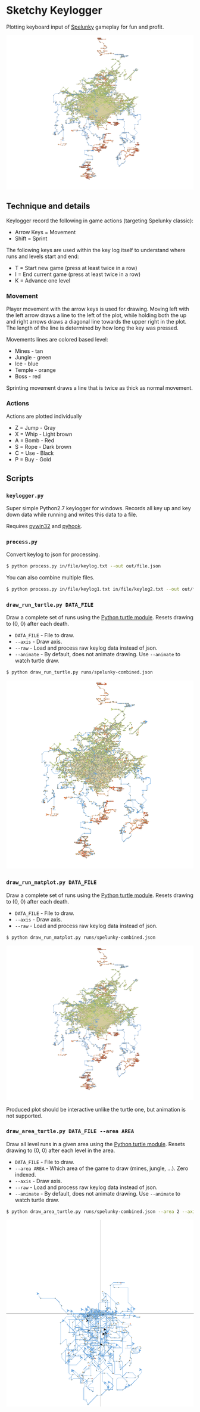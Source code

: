 # Sketchy Keylogger

Plotting keyboard input of [Spelunky][] gameplay for fun and profit.

<div align="center" >
    <img src="https://raw.githubusercontent.com/mattbierner/sketchy-keylogger/master/documentation/matplot-run.png" alt="turtle" />
</div>


## Technique and details
Keylogger record the following in game actions (targeting Spelunky classic):

* Arrow Keys = Movement
* Shift = Sprint

The following keys are used within the key log itself to understand where runs and levels start and end:

* T = Start new game (press at least twice in a row)
* I = End current game (press at least twice in a row)
* K = Advance one level

### Movement
Player movement with the arrow keys is used for drawing. Moving left with the left arrow draws a line to the left of the plot, while holding both the up and right arrows draws a diagonal line towards the upper right in the plot. The length of the line is determined by how long the key was pressed.

Movements lines are colored based level:
 
* Mines - tan
* Jungle - green
* Ice - blue
* Temple - orange
* Boss - red

Sprinting movement draws a line that is twice as thick as normal movement.

### Actions
Actions are plotted individually

* Z = Jump - Gray
* X = Whip - Light brown
* A = Bomb - Red
* S = Rope - Dark brown
* C = Use - Black
* P = Buy - Gold


## Scripts

### `keylogger.py`
Super simple Python2.7 keylogger for windows. Records all key up and key down data while running and writes this data to a file.

Requires [pywin32](http://sourceforge.net/projects/pywin32/) and [pyhook](http://sourceforge.net/projects/pyhook/).


### `process.py`
Convert keylog to json for processing.

```sh
$ python process.py in/file/keylog.txt --out out/file.json
```

You can also combine multiple files.

```sh
$ python process.py in/file/keylog1.txt in/file/keylog2.txt --out out/file.json
```

### `draw_run_turtle.py DATA_FILE`
Draw a complete set of runs using the [Python turtle module][turtle]. Resets drawing to (0, 0) after each death.

* `DATA_FILE` - File to draw.
* `--axis` - Draw axis.
* `--raw` - Load and process raw keylog data instead of json. 
* `--animate` - By default, does not animate drawing. Use `--animate` to watch turtle draw.

```sh
$ python draw_run_turtle.py runs/spelunky-combined.json
```

<div align="center" >
    <img src="https://raw.githubusercontent.com/mattbierner/sketchy-keylogger/master/documentation/turtle-run.png" alt="turtle" />
</div>


### `draw_run_matplot.py DATA_FILE`
Draw a complete set of runs using the [Python turtle module][turtle]. Resets drawing to (0, 0) after each death.

* `DATA_FILE` - File to draw.
* `--axis` - Draw axis.
* `--raw` - Load and process raw keylog data instead of json. 

```sh
$ python draw_run_matplot.py runs/spelunky-combined.json
```

<div align="center" >
    <img src="https://raw.githubusercontent.com/mattbierner/sketchy-keylogger/master/documentation/matplot-run.png" alt="turtle" />
</div>

Produced plot should be interactive unlike the turtle one, but animation is not supported.

### `draw_area_turtle.py DATA_FILE --area AREA`
Draw all level runs in a given area using the [Python turtle module][turtle]. Resets drawing to (0, 0) after each level in the area.

* `DATA_FILE` - File to draw.
* `--area AREA` - Which area of the game to draw (mines, jungle, ...). Zero indexed.
* `--axis` - Draw axis.
* `--raw` - Load and process raw keylog data instead of json. 
* `--animate` - By default, does not animate drawing. Use `--animate` to watch turtle draw.


```sh
$ python draw_area_turtle.py runs/spelunky-combined.json --area 2 --axis
```

<div align="center" >
    <img src="https://raw.githubusercontent.com/mattbierner/sketchy-keylogger/master/documentation/turtle-area2.png" alt="turtle" />
</div>



[turtle]: https://docs.python.org/2/library/turtle.html
[spelunky]: http://www.spelunkyworld.com